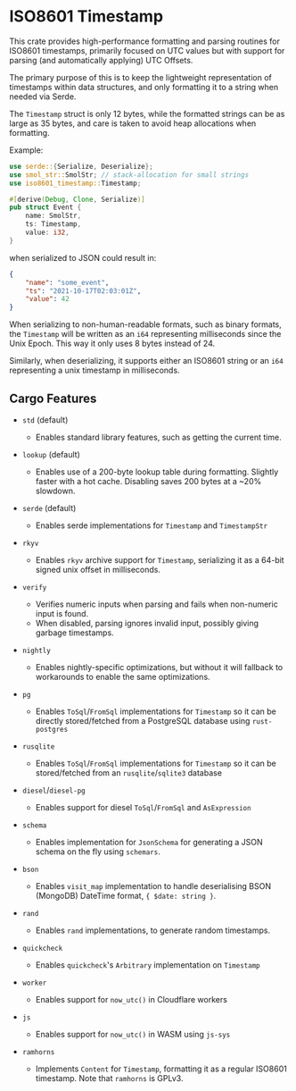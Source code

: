 ISO8601 Timestamp
=================

This crate provides high-performance formatting and parsing routines for ISO8601 timestamps, primarily focused on UTC values but with support for parsing (and automatically applying) UTC Offsets.

The primary purpose of this is to keep the lightweight representation of timestamps within data structures, and only formatting it to a string when needed via Serde.

The `Timestamp` struct is only 12 bytes, while the formatted strings can be as large as 35 bytes, and care is taken to avoid heap allocations when formatting.

Example:
```rust
use serde::{Serialize, Deserialize};
use smol_str::SmolStr; // stack-allocation for small strings
use iso8601_timestamp::Timestamp;

#[derive(Debug, Clone, Serialize)]
pub struct Event {
    name: SmolStr,
    ts: Timestamp,
    value: i32,
}
```
when serialized to JSON could result in:
```json
{
    "name": "some_event",
    "ts": "2021-10-17T02:03:01Z",
    "value": 42
}
```

When serializing to non-human-readable formats, such as binary formats, the `Timestamp` will be written as an `i64` representing milliseconds since the Unix Epoch. This way it only uses 8 bytes instead of 24.

Similarly, when deserializing, it supports either an ISO8601 string or an `i64` representing a unix timestamp in milliseconds.

## Cargo Features

* `std` (default)
    - Enables standard library features, such as getting the current time.

* `lookup` (default)
    - Enables use of a 200-byte lookup table during formatting. Slightly faster with a hot cache. Disabling saves 200 bytes at a ~20% slowdown.

* `serde` (default)
    - Enables serde implementations for `Timestamp` and `TimestampStr`

* `rkyv`
    - Enables `rkyv` archive support for `Timestamp`, serializing it as a 64-bit signed unix offset in milliseconds.

* `verify`
    - Verifies numeric inputs when parsing and fails when non-numeric input is found.
    - When disabled, parsing ignores invalid input, possibly giving garbage timestamps.

* `nightly`
    - Enables nightly-specific optimizations, but without it will fallback to workarounds to enable the same optimizations.

* `pg`
    - Enables `ToSql`/`FromSql` implementations for `Timestamp` so it can be directly stored/fetched from a PostgreSQL database using `rust-postgres`

* `rusqlite`
    - Enables `ToSql`/`FromSql` implementations for `Timestamp` so it can be stored/fetched from an `rusqlite`/`sqlite3` database

* `diesel`/`diesel-pg`
    - Enables support for diesel `ToSql`/`FromSql` and `AsExpression`

* `schema`
    - Enables implementation for `JsonSchema` for generating a JSON schema on the fly using `schemars`.

* `bson`
    - Enables `visit_map` implementation to handle deserialising BSON (MongoDB) DateTime format, `{ $date: string }`.

* `rand`
    - Enables `rand` implementations, to generate random timestamps.

* `quickcheck`
    - Enables `quickcheck`'s `Arbitrary` implementation on `Timestamp`

* `worker`
    - Enables support for `now_utc()` in Cloudflare workers

* `js`
    - Enables support for `now_utc()` in WASM using `js-sys`

* `ramhorns`
    - Implements `Content` for `Timestamp`, formatting it as a regular ISO8601 timestamp. Note that `ramhorns` is GPLv3.